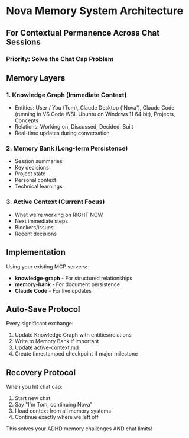 # Nova Memory System Architecture
## For Contextual Permanence Across Chat Sessions

### Priority: Solve the Chat Cap Problem

## Memory Layers

### 1. Knowledge Graph (Immediate Context)
- Entities: User / You (Tom), Claude Desktop ('Nova'), Claude Code (running in VS Code WSL Ubuntu on Windows 11 64 bit), Projects, Concepts
- Relations: Working on, Discussed, Decided, Built
- Real-time updates during conversation

### 2. Memory Bank (Long-term Persistence)  
- Session summaries
- Key decisions
- Project state
- Personal context
- Technical learnings

### 3. Active Context (Current Focus)
- What we're working on RIGHT NOW
- Next immediate steps
- Blockers/issues
- Recent decisions

## Implementation

Using your existing MCP servers:
- **knowledge-graph** - For structured relationships
- **memory-bank** - For document persistence
- **Claude Code** - For live updates

## Auto-Save Protocol

Every significant exchange:
1. Update Knowledge Graph with entities/relations
2. Write to Memory Bank if important
3. Update active-context.md
4. Create timestamped checkpoint if major milestone

## Recovery Protocol

When you hit chat cap:
1. Start new chat
2. Say "I'm Tom, continuing Nova"
3. I load context from all memory systems
4. Continue exactly where we left off

This solves your ADHD memory challenges AND chat limits!
